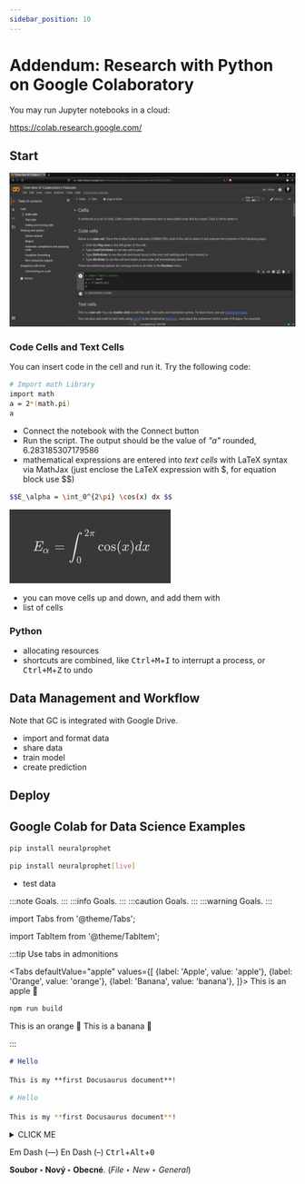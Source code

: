 ```yaml
---
sidebar_position: 10
---
```


# Addendum: Research with Python on Google Colaboratory
You may run Jupyter notebooks in a cloud:

https://colab.research.google.com/

## Start

![image](./images/googlecolab-01.png)


### Code Cells and Text Cells
You can insert code in the cell and run it. Try the following code:

```bash
# Import math Library
import math
a = 2*(math.pi)
a
```

- Connect the notebook with the Connect button
- Run the script. The output should be the value of *"a"* rounded, 6.283185307179586
- mathematical expressions are entered into *text cells* with LaTeX syntax via MathJax (just enclose the LaTeX expression with $, for equation block use $$)


```bash
$$E_\alpha = \int_0^{2\pi} \cos(x) dx $$

```

![image](./images/googlecolab-equation.png)

- you can move cells up and down, and add them with
- list of cells

### Python
- allocating resources
- shortcuts are combined, like <kbd>Ctrl+M</kbd>+<kbd>I</kbd> to interrupt a process, or <kbd>Ctrl+M</kbd>+<kbd>Z</kbd> to undo

## Data Management and Workflow

Note that GC is integrated with Google Drive.

- import and format data
- share data
- train model
- create prediction

## Deploy

## Google Colab for Data Science Examples

```bash
pip install neuralprophet
```

```bash
pip install neuralprophet[live]
```

- test data

:::note
Goals.
:::
:::info
Goals.
:::
:::caution
Goals.
:::
:::warning
Goals.
:::

import Tabs from '@theme/Tabs';

import TabItem from '@theme/TabItem';

:::tip Use tabs in admonitions

<Tabs
  defaultValue="apple"
  values={[
    {label: 'Apple', value: 'apple'},
    {label: 'Orange', value: 'orange'},
    {label: 'Banana', value: 'banana'},
  ]}>
  <TabItem value="apple">This is an apple 🍎

  ```bash
  npm run build
  ```
  </TabItem>
  <TabItem value="orange">This is an orange 🍊</TabItem>
  <TabItem value="banana">This is a banana 🍌</TabItem>
</Tabs>

:::

```md title="docs/hello.md"
# Hello

This is my **first Docusaurus document**!
```

```bash
# Hello

This is my **first Docusaurus document**!
```

<details><summary>CLICK ME</summary>
<p>

#### yes, even hidden code blocks!
chaptertest

```python
print("hello world!")
```

</p>
</details>

Em Dash (—) En Dash (–)
<kbd>Ctrl</kbd>+<kbd>Alt</kbd>+<kbd>0</kbd>

**Soubor ‣ Nový ‣ Obecné**. (*File ‣ New ‣ General*)
